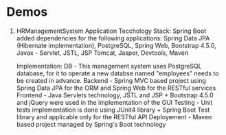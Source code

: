 # Demos

1) HRManagementSystem Application
    Tecchology Stack:
      Spring Boot added dependencies for the following applications:
      Spring Data JPA (Hibernate implementation), 
      PostgreSQL, 
      Spring Web,
      Bootstrap 4.5.0,
      Javax - Servlet, JSTL, JSP
      Tomcat,
      Jasper,
      Devtools,
      Maven
    
   Implementation: 
    DB - This management system uses PostgreSQL database, for it to operate a new databse named "employees" needs to be created in advance.
    Backend - Spring MVC based project using Spring Data JPA for the ORM and Spring Web for the RESTful services
    Frontend - Java Servlets technology, JSTL and JSP + Bootstrap 4.5.0 and jQuery were used in the implementation of the GUI
    Testing - Unit tests implementation is done using JUnit4 library + Spring Boot Test library and applicable only for the RESTful API
    Deployement - Maven based project managed by Spring's Boot technology 
  
  
